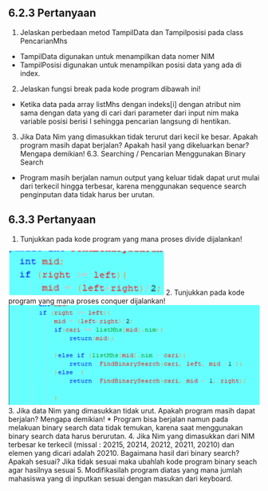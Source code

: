 ## 6.2.3 Pertanyaan
1. Jelaskan perbedaan metod TampilData dan Tampilposisi pada class PencarianMhs
* TampilData digunakan untuk menampilkan data nomer NIM
* TampilPosisi digunakan untuk menampilkan posisi data yang ada di index.
2. Jelaskan fungsi break pada kode program dibawah ini!
* Ketika data pada array listMhs dengan indeks[i] dengan atribut nim sama dengan data yang di cari dari
parameter dari input nim maka variable posisi berisi I sehingga pencarian langsung di hentikan.
3. Jika Data Nim yang dimasukkan tidak terurut dari kecil ke besar. Apakah program masih dapat
berjalan? Apakah hasil yang dikeluarkan benar? Mengapa demikian! 6.3. Searching / Pencarian
Menggunakan Binary Search
* Program masih berjalan namun output yang keluar tidak dapat urut mulai dari terkecil hingga terbesar,
karena menggunakan sequence search penginputan data tidak harus ber urutan.
## 6.3.3 Pertanyaan
1. Tunjukkan pada kode program yang mana proses divide dijalankan!

<img src="./ss/1.png">
2. Tunjukkan pada kode program yang mana proses conquer dijalankan!

<img src="./ss/2.png">
3. Jika data Nim yang dimasukkan tidak urut. Apakah program masih dapat berjalan? Mengapa
demikian!
* Program bisa berjalan namun pada melakuan binary search data tidak temukan, karena saat
menggunakan binary search data harus berurutan.
4. Jika Nim yang dimasukkan dari NIM terbesar ke terkecil (missal : 20215, 20214, 20212, 20211, 20210)
dan elemen yang dicari adalah 20210. Bagaimana hasil dari binary search? Apakah sesuai? Jika tidak
sesuai maka ubahlah kode program binary seach agar hasilnya sesuai
5. Modifikasilah program diatas yang mana jumlah mahasiswa yang di inputkan sesuai dengan masukan
dari keyboard.